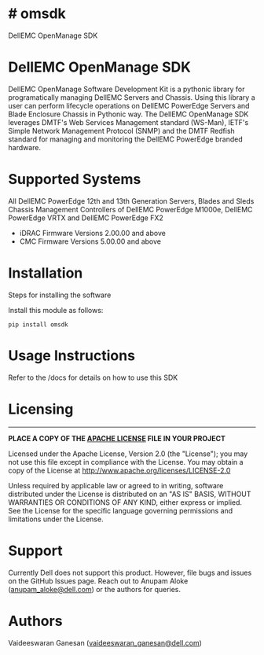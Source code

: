 # # omsdk
DellEMC OpenManage SDK

# DellEMC OpenManage SDK

DellEMC OpenManage Software Development Kit is a pythonic library for programatically managing DellEMC Servers and Chassis. Using this library a user can perform lifecycle operations on DellEMC PowerEdge Servers and Blade Enclosure Chassis in Pythonic way. The DellEMC OpenManage SDK leverages DMTF's Web Services Management standard (WS-Man), IETF's Simple Network Management Protocol (SNMP) and the DMTF Redfish standard for managing and monitoring the DellEMC PowerEdge branded hardware.

# Supported Systems

All DellEMC PowerEdge 12th and 13th Generation Servers, Blades and Sleds Chassis Management Controllers of DellEMC PowerEdge M1000e, DellEMC PowerEdge VRTX and DellEMC PowerEdge FX2

* iDRAC Firmware Versions 2.00.00 and above
* CMC Firmware Versions 5.00.00 and above

# Installation

Steps for installing the software

Install this module as follows:

    pip install omsdk

# Usage Instructions

Refer to the /docs for details on how to use this SDK

# Licensing
---------
**PLACE A COPY OF THE [APACHE LICENSE](http://emccode.github.io/sampledocs/LICENSE "LICENSE") FILE IN YOUR PROJECT**

Licensed under the Apache License, Version 2.0 (the "License"); you may not use this file except in compliance with the License. You may obtain a copy of the License at <http://www.apache.org/licenses/LICENSE-2.0>

Unless required by applicable law or agreed to in writing, software distributed under the License is distributed on an "AS IS" BASIS, WITHOUT WARRANTIES OR CONDITIONS OF ANY KIND, either express or implied. See the License for the specific language governing permissions and limitations under the License.

# Support
Currently Dell does not support this product. However, file bugs and issues on the GitHub Issues page. Reach out to Anupam Aloke (anupam_aloke@dell.com) or the authors for queries.

# Authors
Vaideeswaran Ganesan (vaideeswaran_ganesan@dell.com)

